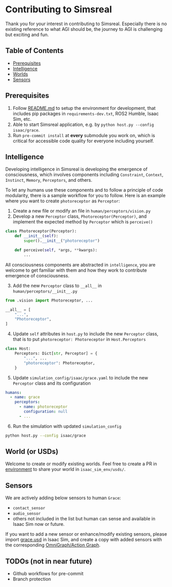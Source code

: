 # Contributing to Simsreal

Thank you for your interest in contributing to Simsreal. Especially there is no existing reference to what AGI should be, the journey to AGI is challenging but exciting and fun.

## Table of Contents
- [Prerequisites](#prerequisites)
- [Intelligence](#intelligence)
- [Worlds](#worlds)
- [Sensors](#sensors)

## Prerequisites
1. Follow [README.md](README.md) to setup the environment for development, that includes pip packages in `requirements-dev.txt`, ROS2 Humble, Isaac Sim, etc.
2. Able to start Simsreal application, e.g. by `python host.py --config isaac/grace`.
3. Run `pre-commit install` at **every** submodule you work on, which is critical for accessible code quality for everyone including yourself.

## Intelligence
Developing intelligence in Simsreal is developing the emergence of consciousness, which involves components including `Constraint`, `Context`, `Instinct`, `Memory`, `Perceptors`, and others.

To let any humans use these components and to follow a principle of code modularity, there is a sample workflow for you to follow. Here is an example where you want to create `photoreceptor` as `Perceptor`:

1. Create a new file or modify an file in `human/perceptors/vision.py`
2. Develop a new `Perceptor` class, `Photoreceptor(Perceptor)`, and implement the expected method by `Perceptor` which is `perceive()`
```python
class Photoreceptor(Perceptor):
    def __init__(self):
        super().__init__("photoreceptor")

    def perceive(self, *args, **kwargs):
        ...
```

All consciousness components are abstracted in `intelligence`, you are welcome to get familiar with them and how they work to contribute emergence of consciousness.

3. Add the new `Perceptor` class to `__all__` in `human/perceptors/__init__.py`
```python
from .vision import Photoreceptor, ...

__all__ = [
    "...",
    "Photoreceptor",
]
```

4. Update `self` attributes in `host.py` to include the new `Perceptor` class, that is to put `photoreceptor: Photoreceptor` in `Host.Perceptors`
```python
class Host:
    Perceptors: Dict[str, Perceptor] = {
        "...", ...
        "photoreceptor": Photoreceptor,
    }
```
5. Update `simulation_config/isaac/grace.yaml` to include the new `Perceptor` class and its configuration
```yaml
humans:
  - name: grace
    perceptors:
      - name: photoreceptor
        configuration: null
      - ...
```

6. Run the simulation with updated `simulation_config`
```bash
python host.py --config isaac/grace
```


## World (or USDs)
Welcome to create or modify existing worlds. Feel free to create a PR in [environment](https://github.com/Simsreal/environment) to share your world in `isaac_sim_env/usds/`.

## Sensors
We are actively adding below sensors to human `Grace`:
* `contact_sensor`
* `audio_sensor`
* others not included in the list but human can sense and available in Isaac Sim now or future.

If you want to add a new sensor or enhance/modify existing sensors, please import [grace.usd](https://github.com/Simsreal/environment/tree/main/isaac_sim_env/usds) in Isaac Sim, and create a copy with added sensors with the corresponding [OmniGraph/Action Graph](https://docs.omniverse.nvidia.com/isaacsim/latest/features/sensors_simulation/sensor_simulation_physics_sensors.html).

## TODOs (not in near future)
* Github workflows for pre-commit
* Branch protection
